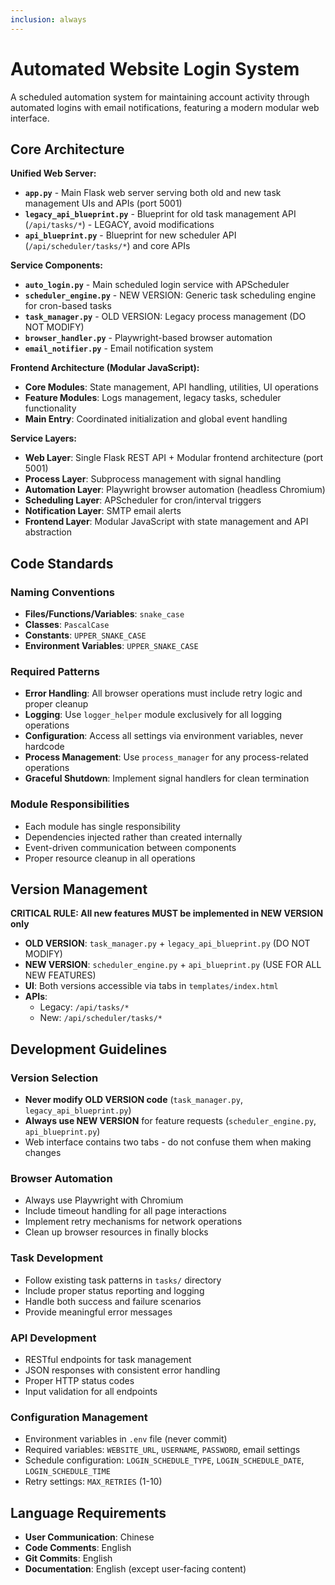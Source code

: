 ```yaml
---
inclusion: always
---
```


# Automated Website Login System

A scheduled automation system for maintaining account activity through automated logins with email notifications, featuring a modern modular web interface.

## Core Architecture

**Unified Web Server:**
- **`app.py`** - Main Flask web server serving both old and new task management UIs and APIs (port 5001)
- **`legacy_api_blueprint.py`** - Blueprint for old task management API (`/api/tasks/*`) - LEGACY, avoid modifications
- **`api_blueprint.py`** - Blueprint for new scheduler API (`/api/scheduler/tasks/*`) and core APIs

**Service Components:**
- **`auto_login.py`** - Main scheduled login service with APScheduler
- **`scheduler_engine.py`** - NEW VERSION: Generic task scheduling engine for cron-based tasks
- **`task_manager.py`** - OLD VERSION: Legacy process management (DO NOT MODIFY)
- **`browser_handler.py`** - Playwright-based browser automation
- **`email_notifier.py`** - Email notification system

**Frontend Architecture (Modular JavaScript):**
- **Core Modules**: State management, API handling, utilities, UI operations
- **Feature Modules**: Logs management, legacy tasks, scheduler functionality
- **Main Entry**: Coordinated initialization and global event handling

**Service Layers:**
- **Web Layer**: Single Flask REST API + Modular frontend architecture (port 5001)
- **Process Layer**: Subprocess management with signal handling
- **Automation Layer**: Playwright browser automation (headless Chromium)
- **Scheduling Layer**: APScheduler for cron/interval triggers
- **Notification Layer**: SMTP email alerts
- **Frontend Layer**: Modular JavaScript with state management and API abstraction

## Code Standards

### Naming Conventions
- **Files/Functions/Variables**: `snake_case`
- **Classes**: `PascalCase`
- **Constants**: `UPPER_SNAKE_CASE`
- **Environment Variables**: `UPPER_SNAKE_CASE`

### Required Patterns
- **Error Handling**: All browser operations must include retry logic and proper cleanup
- **Logging**: Use `logger_helper` module exclusively for all logging operations
- **Configuration**: Access all settings via environment variables, never hardcode
- **Process Management**: Use `process_manager` for any process-related operations
- **Graceful Shutdown**: Implement signal handlers for clean termination

### Module Responsibilities
- Each module has single responsibility
- Dependencies injected rather than created internally
- Event-driven communication between components
- Proper resource cleanup in all operations

## Version Management

**CRITICAL RULE: All new features MUST be implemented in NEW VERSION only**

- **OLD VERSION**: `task_manager.py` + `legacy_api_blueprint.py` (DO NOT MODIFY)
- **NEW VERSION**: `scheduler_engine.py` + `api_blueprint.py` (USE FOR ALL NEW FEATURES)
- **UI**: Both versions accessible via tabs in `templates/index.html`
- **APIs**: 
  - Legacy: `/api/tasks/*` 
  - New: `/api/scheduler/tasks/*`

## Development Guidelines

### Version Selection
- **Never modify OLD VERSION code** (`task_manager.py`, `legacy_api_blueprint.py`)
- **Always use NEW VERSION** for feature requests (`scheduler_engine.py`, `api_blueprint.py`)
- Web interface contains two tabs - do not confuse them when making changes

### Browser Automation
- Always use Playwright with Chromium
- Include timeout handling for all page interactions
- Implement retry mechanisms for network operations
- Clean up browser resources in finally blocks

### Task Development
- Follow existing task patterns in `tasks/` directory
- Include proper status reporting and logging
- Handle both success and failure scenarios
- Provide meaningful error messages

### API Development
- RESTful endpoints for task management
- JSON responses with consistent error handling
- Proper HTTP status codes
- Input validation for all endpoints

### Configuration Management
- Environment variables in `.env` file (never commit)
- Required variables: `WEBSITE_URL`, `USERNAME`, `PASSWORD`, email settings
- Schedule configuration: `LOGIN_SCHEDULE_TYPE`, `LOGIN_SCHEDULE_DATE`, `LOGIN_SCHEDULE_TIME`
- Retry settings: `MAX_RETRIES` (1-10)

## Language Requirements
- **User Communication**: Chinese
- **Code Comments**: English
- **Git Commits**: English
- **Documentation**: English (except user-facing content)